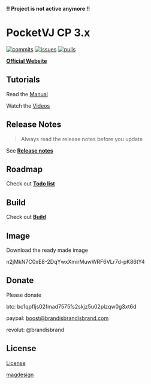 **!! Project is not active anymore !!**

# PocketVJ CP 3.x

[![commits](https://img.shields.io/github/last-commit/magdesign/PocketVJ-CP-v3/master.svg?style=flat-square)](https://github.com/magdesign/PocketVJ-CP-v3/commits/master)
[![issues](https://img.shields.io/github/issues-raw/magdesign/PocketVJ-CP-v3.svg?style=flat-square)](https://github.com/magdesign/PocketVJ-CP-v3/issues)
[![pulls](https://img.shields.io/github/issues-pr-raw/magdesign/PocketVJ-CP-v3.svg?style=flat-square)](https://github.com/magdesign/PocketVJ-CP-v3/pulls)

[**Official Website**](https://magdesign.github.io/pocketvj_website/)

## Tutorials
        
Read the [Manual](https://html-preview.github.io/?url=https://raw.githubusercontent.com/magdesign/PocketVJ-CP-v3/refs/heads/master/docs/html/index.html)

Watch the [Videos](https://magdesign.github.io/pocketvj_website/pocketvj-rtc.html)

## Release Notes

> Always read the release notes before you update

See [**Release notes**](RELEASE_NOTES.md)

## Roadmap

Check out [**Todo list**](ROADMAP.md)

## Build

Check out [**Build**](./docs/build.md)

## Image

Download the ready made image

n2jMkN7C0xE8-2DqYwxXmirMuwWRF6VLr7d-pK86tY4

## Donate

Please donate

btc: bc1qpfljs02fmad7575fs2skjz5u02plzqw0g3xt6d

paypal: boost@brandisbrandisbrand.com

revolut:
@brandisbrand

## License

[License](https://github.com/magdesign/PocketVJ-CP-v3/blob/master/LICENSE.md)


[magdesign](https://magdesign.github.io)
